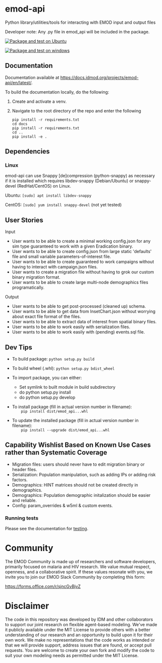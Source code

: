 # emod-api
Python library/utilities/tools for interacting with EMOD input and output files

Developer note: Any .py file in emod_api will be included in the package.

[![Package and test on Ubuntu](https://github.com/EMOD-Hub/emod-api/actions/workflows/build_test_ubuntu.yaml/badge.svg)](https://github.com/EMOD-Hub/emod-api/actions/workflows/build_test_ubuntu.yaml)

[![Package and test on windows](https://github.com/EMOD-Hub/emod-api/actions/workflows/build_test_windows.yaml/badge.svg)](https://github.com/EMOD-Hub/emod-api/actions/workflows/build_test_windows.yaml)

## Documentation

Documentation available at https://docs.idmod.org/projects/emod-api/en/latest/.

To build the documentation locally, do the following:

1. Create and activate a venv.
2. Navigate to the root directory of the repo and enter the following

    ```
    pip install -r requirements.txt
    cd docs
    pip install -r requirements.txt
    cd ..
    pip install -e .
    ```

## Dependencies

### Linux

emod-api can use Snappy [de]compression (python-snappy) as necessary if it is installed which requires libdev-snappy (Debian/Ubuntu) or snappy-devel (RedHat/CentOS) on Linux.

Ubuntu: ```[sudo] apt install libdev-snappy```

CentOS: ```[sudo] yum install snappy-devel``` (not yet tested)

## User Stories

Input
- User wants to be able to create a minimal working config.json for any sim type guaranteed to work with a given Eradication binary.
- User wants to be able to create config.json from large static 'defaults' file and small variable parameters-of-interest file.
- User wants to be able to create guaranteed to work campaigns without having to interact with campaign.json files.
- User wants to create a migration file without having to grok our custom binary migration format.
- User wants to be able to create large multi-node demographics files programatically.

Output
- User wants to be able to get post-processed (cleaned up) schema.
- User wants to be able to get data from InsetChart.json without worrying about exact file format of the files.
- User wants to be able to extract data of interest from spatial binary files.
- User wants to be able to work easily with serialization files.
- User wants to be able to work easily with (pending) events.sql file.

## Dev Tips

- To build package: `python setup.py build`

- To build wheel (.whl): `python setup.py bdist_wheel`

- To import package, you can either:
  - Set symlink to built module in build subdirectory
  - do python setup.py install
  - do python setup.py develop

- To install package (fill in actual version number in filename):  
`    pip install dist/emod_api...whl`

- To update the installed package (fill in actual version number in filename):  
`    pip install --upgrade dist/emod_api...whl`

## Capability Wishlist Based on Known Use Cases rather than Systematic Coverage

- Migration files: users should never have to edit migration binary or header files.
- Serialization: Population manipulation, such as adding IPs or adding risk factors.
- Demographics: HINT matrices should not be created directly in demographics.
- Demographics: Population demographic initalization should be easier and reliable.
- Config: param_overrides & w5ml & custom events.

### Running tests

Please see the documentation for [testing](/tests/README.md).


# Community

The EMOD Community is made up of researchers and software developers, primarily focused on malaria and HIV research.
We value mutual respect, openness, and a collaborative spirit. If these values resonate with you, we invite you to join our EMOD Slack Community by completing this form:

https://forms.office.com/r/sjncGvBjvZ


# Disclaimer

The code in this repository was developed by IDM and other collaborators to support our joint research on flexible agent-based modeling.
We've made it publicly available under the MIT License to provide others with a better understanding of our research and an opportunity to build upon it for their own work. We make no representations that the code works as intended or that we will provide support, address issues that are found, or accept pull requests.
You are welcome to create your own fork and modify the code to suit your own modeling needs as permitted under the MIT License.
